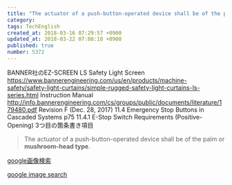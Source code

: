 ```yaml
---
title: "The actuator of a push-button-operated device shall be of the palm or [mushroom-head type]."
category: 
tags: TechEnglish
created_at: 2018-03-16 07:29:57 +0900
updated_at: 2018-03-22 07:08:10 +0900
published: true
number: 5372
---
```


BANNER社のEZ-SCREEN LS Safety Light Screen
https://www.bannerengineering.com/us/en/products/machine-safety/safety-light-curtains/simple-rugged-safety-light-curtains-ls-series.html
Instruction Manual
http://info.bannerengineering.com/cs/groups/public/documents/literature/179480.pdf
Revision F (Dec. 28, 2017)
11.4 Emergency Stop Buttons in Cascaded Systems
p75
11.4.1 E-Stop Switch Requirements (Positive-Opening)
3つ目の箇条書き項目

> The actuator of a push-button-operated device shall be of the palm or **mushroom-head type**.

[google画像検索](https://www.google.co.jp/search?biw=1352&bih=1056&tbm=isch&sa=1&ei=rPOqWu3vBJCO8gWeoYfgCQ&q=%E3%83%9C%E3%82%BF%E3%83%B3+%E3%83%9E%E3%83%83%E3%82%B7%E3%83%A5%E3%83%AB%E3%83%BC%E3%83%A0+%E9%9B%BB%E5%AD%90%E5%9B%9E%E8%B7%AF&oq=%E3%83%9C%E3%82%BF%E3%83%B3+%E3%83%9E%E3%83%83%E3%82%B7%E3%83%A5%E3%83%AB%E3%83%BC%E3%83%A0+%E9%9B%BB%E5%AD%90%E5%9B%9E%E8%B7%AF&gs_l=psy-ab.3...1129.2942.0.3529.13.13.0.0.0.0.132.998.11j2.13.0....0...1c.1j4.64.psy-ab..0.0.0....0.iRCZLJdmgvY)

[google image search](https://www.google.co.jp/search?biw=1352&bih=1056&tbm=isch&sa=1&ei=sPOqWuD-FoiA8QXV84aICg&q=mushroom-head+type+button&oq=mushroom-head+type+button&gs_l=psy-ab.3...30592.31726.0.32100.8.8.0.0.0.0.148.735.6j2.8.0....0...1c.1.64.psy-ab..0.0.0....0.h3oxZDrPr3Y)
